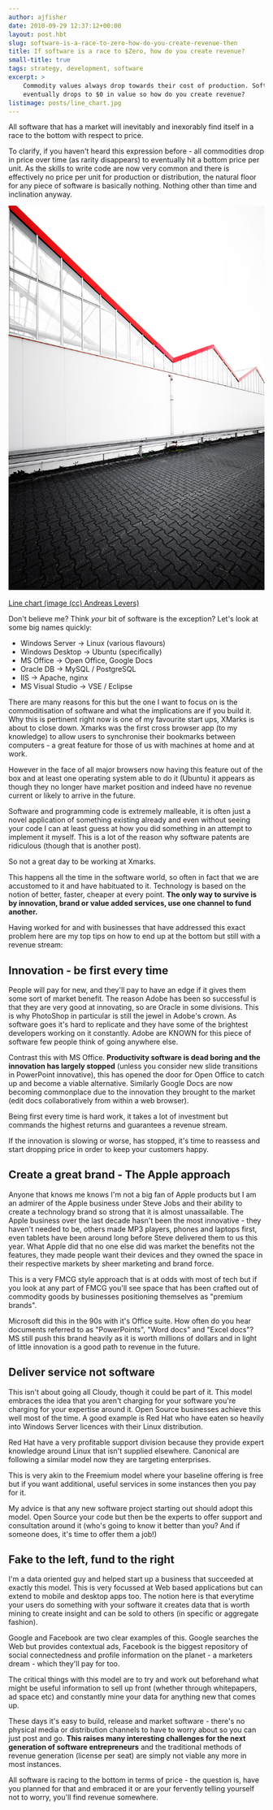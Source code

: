 ```yaml
---
author: ajfisher
date: 2010-09-29 12:37:12+00:00
layout: post.hbt
slug: software-is-a-race-to-zero-how-do-you-create-revenue-then
title: If software is a race to $Zero, how do you create revenue?
small-title: true
tags: strategy, development, software
excerpt: >
    Commodity values always drop towards their cost of production. Software
    eventually drops to $0 in value so how do you create revenue?
listimage: posts/line_chart.jpg
---
```


All software that has a market will inevitably and inexorably find itself in a race to the bottom with respect to price.

To clarify, if you haven't heard this expression before - all commodities drop in price over time (as rarity disappears) to eventually hit a bottom price per unit. As the skills to write code are now very common and there is effectively no price per unit for production or distribution, the natural floor for any piece of software is basically nothing. Nothing other than time and inclination anyway.

![Picture of warehouse roofs that look like a downward line chart](../../img/posts/line_chart.jpg)

<p class="caption"><a href="http://www.flickr.com/photos/96dpi/4032198061">Line
chart (image (cc) Andreas Levers)</a></p>

Don't believe me? Think *your* bit of software is the exception? Let's look at some big names quickly:

* Windows Server -> Linux (various flavours)
* Windows Desktop -> Ubuntu (specifically)
* MS Office -> Open Office, Google Docs
* Oracle DB -> MySQL / PostgreSQL
* IIS -> Apache, nginx
* MS Visual Studio -> VSE / Eclipse

There are many reasons for this but the one I want to focus on is the commoditisation of software and what the implications are if you build it. Why this is pertinent right now is one of my favourite start ups, XMarks is about to close down. Xmarks was the first cross browser app (to my knowledge) to allow users to synchronise their bookmarks between computers - a great feature for those of us with machines at home and at work.

However in the face of all major browsers now having this feature out of the box and at least one operating system able to do it (Ubuntu) it appears as though they no longer have market position and indeed have no revenue current or likely to arrive in the future.

Software and programming code is extremely malleable, it is often just a novel application of something existing already and even without seeing your code I can at least guess at how you did something in an attempt to implement it myself. This is a lot of the reason why software patents are ridiculous (though that is another post).

So not a great day to be working at Xmarks.

This happens all the time in the software world, so often in fact that we are accustomed to it and have habituated to it. Technology is based on the notion of better, faster, cheaper at every point. <b>The only way to survive is by innovation, brand or value added services, use one channel to fund another.</b>

Having worked for and with businesses that have addressed this exact problem here are my top tips on how to end up at the bottom but still with a revenue stream:

## Innovation - be first every time

People will pay for new, and they'll pay to have an edge if it gives them some sort of market benefit. The reason Adobe has been so successful is that they are very good at innovating, so are Oracle in some divisions. This is why PhotoShop in particular is still the jewel in Adobe's crown. As software goes it's hard to replicate and they have some of the brightest developers working on it constantly. Adobe are KNOWN for this piece of software few people think of going anywhere else.

Contrast this with MS Office. <b>Productivity software is dead boring and the innovation has largely stopped</b> (unless you consider new slide transitions in PowerPoint innovative), this has opened the door for Open Office to catch up and become a viable alternative. Similarly Google Docs are now becoming commonplace due to the innovation they brought to the market (edit docs collaboratively from within a web browser).

Being first every time is hard work, it takes a lot of investment but commands the highest returns and guarantees a revenue stream.

If the innovation is slowing or worse, has stopped, it's time to reassess and start dropping price in order to keep your customers happy.

## Create a great brand - The Apple approach

Anyone that knows me knows I'm not a big fan of Apple products but I am an admirer of the Apple business under Steve Jobs and their ability to create a technology brand so strong that it is almost unassailable. The Apple business over the last decade hasn't been the most innovative - they haven't needed to be, others made MP3 players, phones and laptops first, even tablets have been around long before Steve delivered them to us this year. What Apple did that no one else did was market the benefits not the features, they made people want their devices and they owned the space in their respective markets by sheer marketing and brand force.

This is a very FMCG style approach that is at odds with most of tech but if you look at any part of FMCG you'll see space that has been crafted out of commodity goods by businesses positioning themselves as "premium brands".

Microsoft did this in the 90s with it's Office suite. How often do you hear documents referred to as "PowerPoints", "Word docs" and "Excel docs"? MS still push this brand heavily as it is worth millions of dollars and in light of little innovation is a good path to revenue in the future.

## Deliver service not software

This isn't about going all Cloudy, though it could be part of it. This model embraces the idea that you aren't charging for your software you're charging for your expertise around it. Open Source businesses achieve this well most of the time. A good example is Red Hat who have eaten so heavily into Windows Server licences with their Linux distribution.

Red Hat have a very profitable support division because they provide expert knowledge around Linux that isn't supplied elsewhere. Canonical are following a similar model now they are targeting enterprises.

This is very akin to the Freemium model where your baseline offering is free but if you want additional, useful services in some instances then you pay for it.

My advice is that any new software project starting out should adopt this model. Open Source your code but then be the experts to offer support and consultation around it (who's going to know it better than you? And if someone does, it's time to offer them a job!)

## Fake to the left, fund to the right

I'm a data oriented guy and helped start up a business that succeeded at exactly this model. This is very focussed at Web based applications but can extend to mobile and desktop apps too. The notion here is that everytime your users do something with your software it creates data that is worth mining to create insight and can be sold to others (in specific or aggregate fashion).

Google and Facebook are two clear examples of this. Google searches the Web but provides contextual ads, Facebook is the biggest repository of social connectedness and profile information on the planet - a marketers dream - which they'll pay for too.

The critical things with this model are to try and work out beforehand what might be useful information to sell up front (whether through whitepapers, ad space etc) and constantly mine your data for anything new that comes up.

These days it's easy to build, release and market software - there's no physical media or distribution channels to have to worry about so you can just post and go. <b>This raises many interesting challenges for the next generation of software entrepreneurs</b> and the traditional methods of revenue generation (license per seat) are simply not viable any more in most instances.

All software is racing to the bottom in terms of price - the question is, have you planned for that and embraced it or are your fervently telling yourself not to worry, you'll find revenue somewhere.

